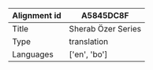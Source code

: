 |Alignment id | A5845DC8F
| --- | --- 
|Title | Sherab Özer Series 
|Type | translation
|Languages | ['en', 'bo']
